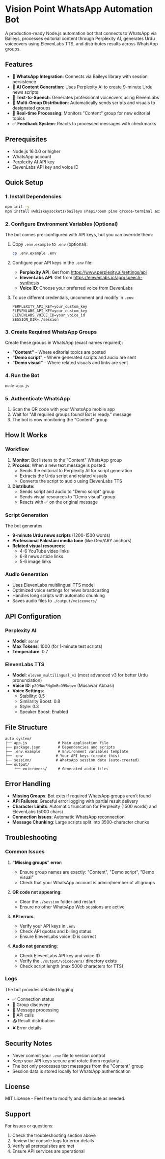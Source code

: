 # Vision Point WhatsApp Automation Bot

A production-ready Node.js automation bot that connects to WhatsApp via Baileys, processes editorial content through Perplexity AI, generates Urdu voiceovers using ElevenLabs TTS, and distributes results across WhatsApp groups.

## Features

- 🔗 **WhatsApp Integration**: Connects via Baileys library with session persistence
- 🤖 **AI Content Generation**: Uses Perplexity AI to create 9-minute Urdu news scripts
- 🎵 **Text-to-Speech**: Generates professional voiceovers using ElevenLabs
- 📱 **Multi-Group Distribution**: Automatically sends scripts and visuals to designated groups
- 🔄 **Real-time Processing**: Monitors "Content" group for new editorial topics
- ✅ **Feedback System**: Reacts to processed messages with checkmarks

## Prerequisites

- Node.js 16.0.0 or higher
- WhatsApp account
- Perplexity AI API key
- ElevenLabs API key and voice ID

## Quick Setup

### 1. Install Dependencies

```bash
npm init -y
npm install @whiskeysockets/baileys @hapi/boom pino qrcode-terminal axios dotenv fs-extra path
```

### 2. Configure Environment Variables (Optional)

The bot comes pre-configured with API keys, but you can override them:

1. Copy `.env.example` to `.env` (optional):
   ```bash
   cp .env.example .env
   ```

2. Configure your API keys in the `.env` file:
   - **Perplexity API**: Get from https://www.perplexity.ai/settings/api
   - **ElevenLabs API**: Get from https://elevenlabs.io/app/speech-synthesis
   - **Voice ID**: Choose your preferred voice from ElevenLabs

3. To use different credentials, uncomment and modify in `.env`:
   ```env
   PERPLEXITY_API_KEY=your_custom_key
   ELEVENLABS_API_KEY=your_custom_key
   ELEVENLABS_VOICE_ID=your_voice_id
   SESSION_DIR=./session
   ```

### 3. Create Required WhatsApp Groups

Create these groups in WhatsApp (exact names required):
- **"Content"** - Where editorial topics are posted
- **"Demo script"** - Where generated scripts and audio are sent
- **"Demo visual"** - Where related visuals and links are sent

### 4. Run the Bot

```bash
node app.js
```

### 5. Authenticate WhatsApp

1. Scan the QR code with your WhatsApp mobile app
2. Wait for "All required groups found! Bot is ready." message
3. The bot is now monitoring the "Content" group

## How It Works

### Workflow

1. **Monitor**: Bot listens to the "Content" WhatsApp group
2. **Process**: When a new text message is posted:
   - Sends the editorial to Perplexity AI for script generation
   - Extracts the Urdu script and related visuals
   - Converts the script to audio using ElevenLabs TTS
3. **Distribute**: 
   - Sends script and audio to "Demo script" group
   - Sends visual resources to "Demo visual" group
   - Reacts with ✅ on the original message

### Script Generation

The bot generates:
- **9-minute Urdu news scripts** (1200-1500 words)
- **Professional Pakistani media tone** (like Geo/ARY anchors)
- **Related visual resources**:
  - 4-6 YouTube video links
  - 6-8 news article links
  - 5-6 image links

### Audio Generation

- Uses ElevenLabs multilingual TTS model
- Optimized voice settings for news broadcasting
- Handles long scripts with automatic chunking
- Saves audio files to `./output/voiceovers/`

## API Configuration

### Perplexity AI
- **Model**: `sonar`
- **Max Tokens**: 1000 (for 1-minute test scripts)
- **Temperature**: 0.7

### ElevenLabs TTS
- **Model**: `eleven_multilingual_v2` (most advanced v3 for better Urdu pronunciation)
- **Voice ID**: `p2QMAuFNgXmBsO95wovm` (Musawar Abbasi)
- **Voice Settings**:
  - Stability: 0.5
  - Similarity Boost: 0.8
  - Style: 0.3
  - Speaker Boost: Enabled

## File Structure

```
auto system/
├── app.js              # Main application file
├── package.json        # Dependencies and scripts
├── .env.example        # Environment variables template
├── .env               # Your API keys (create this)
├── session/           # WhatsApp session data (auto-created)
└── output/
    └── voiceovers/     # Generated audio files
```

## Error Handling

- **Missing Groups**: Bot exits if required WhatsApp groups aren't found
- **API Failures**: Graceful error logging with partial result delivery
- **Character Limits**: Automatic truncation for Perplexity (1500 words) and ElevenLabs (5000 chars)
- **Connection Issues**: Automatic WhatsApp reconnection
- **Message Chunking**: Large scripts split into 3500-character chunks

## Troubleshooting

### Common Issues

1. **"Missing groups" error**:
   - Ensure group names are exactly: "Content", "Demo script", "Demo visual"
   - Check that your WhatsApp account is admin/member of all groups

2. **QR code not appearing**:
   - Clear the `./session` folder and restart
   - Ensure no other WhatsApp Web sessions are active

3. **API errors**:
   - Verify your API keys in `.env`
   - Check API quotas and billing status
   - Ensure ElevenLabs voice ID is correct

4. **Audio not generating**:
   - Check ElevenLabs API key and voice ID
   - Verify the `./output/voiceovers/` directory exists
   - Check script length (max 5000 characters for TTS)

### Logs

The bot provides detailed logging:
- ✅ Connection status
- 📝 Group discovery
- 📨 Message processing
- 🔄 API calls
- 📤 Result distribution
- ❌ Error details

## Security Notes

- Never commit your `.env` file to version control
- Keep your API keys secure and rotate them regularly
- The bot only processes text messages from the "Content" group
- Session data is stored locally for WhatsApp authentication

## License

MIT License - Feel free to modify and distribute as needed.

## Support

For issues or questions:
1. Check the troubleshooting section above
2. Review the console logs for error details
3. Verify all prerequisites are met
4. Ensure API services are operational